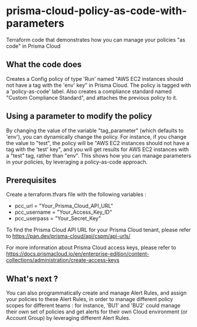 # prisma-cloud-policy-as-code-with-parameters
Terraform code that demonstrates how you can manage your policies "as code" in Prisma Cloud

## What the code does
Creates a Config policy of type 'Run' named "AWS EC2 instances should not have a tag with the 'env' key" in Prisma Cloud. The policy is tagged with a 'policy-as-code' label. Also creates a compliance standard named "Custom Compliance Standard", and attaches the previous policy to it.

## Using a parameter to modify the policy
By changing the value of the variable "tag_parameter" (which defaults to 'env'), you can dynamically change the policy. For instance, if you change the value to "test", the policy will be "AWS EC2 instances should not have a tag with the 'test' key", and you will get results for AWS EC2 instances with a "test" tag, rather than "env". This shows how you can manage parameters in your policies, by leveraging a policy-as-code approach.

## Prerequisites
Create a terraform.tfvars file with the following variables :
* pcc_url = "Your_Prisma_Cloud_API_URL"
* pcc_username = "Your_Access_Key_ID"
* pcc_userpass = "Your_Secret_Key"

To find the Prisma Cloud API URL for your Prisma Cloud tenant, please refer to https://pan.dev/prisma-cloud/api/cspm/api-urls/

For more information about Prisma Cloud access keys, please refer to https://docs.prismacloud.io/en/enterprise-edition/content-collections/administration/create-access-keys

## What's next ?
You can also programmatically create and manage Alert Rules, and assign your policies to these Alert Rules, in order to manage different policy scopes for different teams : for instance, 'BU1' and 'BU2' could manage their own set of policies and get alerts for their own Cloud environment (or Account Group) by leveraging different Alert Rules.